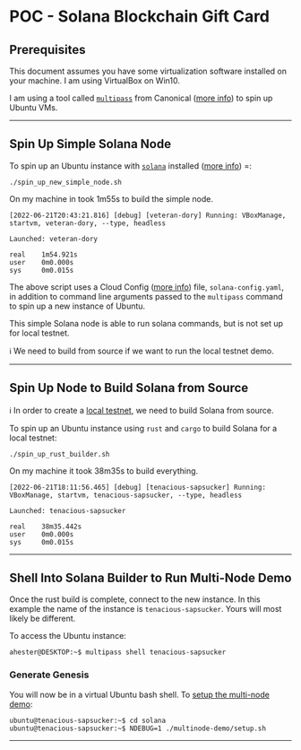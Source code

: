 # POC - Solana Blockchain Gift Card

## Prerequisites

This document assumes you have some virtualization software installed on your machine. I am using VirtualBox on Win10.

I am using a tool called [`multipass`](https://github.com/canonical/multipass) from Canonical ([more info](https://multipass.run/)) to spin up Ubuntu VMs.  

----

## Spin Up Simple Solana Node

To spin up an Ubuntu instance with [`solana`](https://github.com/solana-labs/solana) installed ([more info](https://docs.solana.com/introduction)) =:  

```
./spin_up_new_simple_node.sh
```

On my machine in took 1m55s to build the simple node.

```
[2022-06-21T20:43:21.816] [debug] [veteran-dory] Running: VBoxManage, startvm, veteran-dory, --type, headless

Launched: veteran-dory

real    1m54.921s
user    0m0.000s
sys     0m0.015s
```

The above script uses a Cloud Config ([more info](https://cloudinit.readthedocs.io/en/latest/topics/examples.html)) file, `solana-config.yaml`, in addition to command line arguments passed to the `multipass` command to spin up a new instance of Ubuntu.  

This simple Solana node is able to run solana commands, but is not set up for local testnet.

:information_source: We need to build from source if we want to run the local testnet demo.

----

## Spin Up Node to Build Solana from Source

:information_source: In order to create a [local testnet](https://docs.solana.com/cluster/bench-tps), we need to build Solana from source.

To spin up an Ubuntu instance using `rust` and `cargo` to build Solana for a local testnet:

```
./spin_up_rust_builder.sh
```

On my machine it took 38m35s to build everything.

```
[2022-06-21T18:11:56.465] [debug] [tenacious-sapsucker] Running: VBoxManage, startvm, tenacious-sapsucker, --type, headless

Launched: tenacious-sapsucker

real    38m35.442s
user    0m0.000s
sys     0m0.015s
```

----

## Shell Into Solana Builder to Run Multi-Node Demo

Once the rust build is complete, connect to the new instance. In this example the name of the instance is `tenacious-sapsucker`. Yours will most likely be different.

To access the Ubuntu instance: 

```
ahester@DESKTOP:~$ multipass shell tenacious-sapsucker
```

### Generate Genesis

You will now be in a virtual Ubuntu bash shell. To [setup the multi-node demo](https://docs.solana.com/cluster/bench-tps#configuration-setup):

```
ubuntu@tenacious-sapsucker:~$ cd solana
ubuntu@tenacious-sapsucker:~$ NDEBUG=1 ./multinode-demo/setup.sh
```

----
